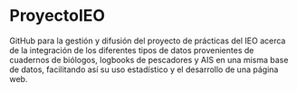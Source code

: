 # ProyectoIEO
GitHub para la gestión y difusión del proyecto de prácticas del IEO acerca de la integración de los diferentes tipos de datos provenientes de cuadernos de biólogos, logbooks de pescadores y AIS en una misma base de datos, facilitando así su uso estadístico y el desarrollo de una página web.
